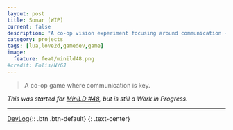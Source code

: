 ```yaml
---
layout: post
title: Sonar (WIP)
current: false
description: "A co-op vision experiment focusing around communication - incomplete."
category: projects
tags: [lua,love2d,gamedev,game]
image:
  feature: feat/minild48.png
#credit: Folis/NYGJ
---
```


>A co-op game where communication is key. 

*This was started for [MiniLD #48](http://www.ludumdare.com/compo/2013/12/29/minild-48/), but is still a Work in Progress.*

---

[DevLog](http://blog.lemtzas.com/devlog/minild48/){:: .btn .btn-default}
{: .text-center}